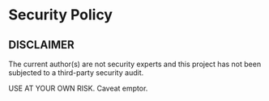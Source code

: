 # Security Policy

## DISCLAIMER

The current author(s) are not security experts and this project has not been subjected to a third-party security audit.

USE AT YOUR OWN RISK. Caveat emptor.
